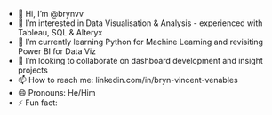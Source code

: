 - 👋 Hi, I’m @brynvv
- 👀 I’m interested in Data Visualisation & Analysis - experienced with Tableau, SQL & Alteryx
- 🌱 I’m currently learning Python for Machine Learning and revisiting Power BI for Data Viz
- 💞️ I’m looking to collaborate on dashboard development and insight projects
- 📫 How to reach me: linkedin.com/in/bryn-vincent-venables
- 😄 Pronouns: He/Him
- ⚡ Fun fact:

<!---
brynvv/brynvv is a ✨ special ✨ repository because its `README.md` (this file) appears on your GitHub profile.
You can click the Preview link to take a look at your changes.
--->
